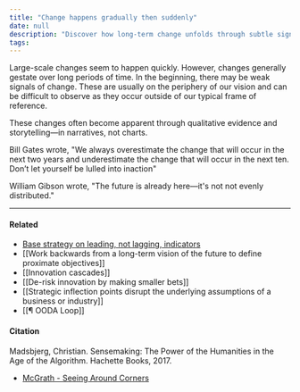 ```yaml
---
title: "Change happens gradually then suddenly"
date: null
description: "Discover how long-term change unfolds through subtle signals and storytelling, and learn why we often underestimate its impact over ten years despite early weak signs."
tags:
---
```


Large-scale changes seem to happen quickly. However, changes generally gestate over long periods of time. In the beginning, there may be weak signals of change. These are usually on the periphery of our vision and can be difficult to observe as they occur outside of our typical frame of reference.

These changes often become apparent through qualitative evidence and storytelling—in narratives, not charts.

Bill Gates wrote, "We always overestimate the change that will occur in the next two years and underestimate the change that will occur in the next ten. Don’t let yourself be lulled into inaction"

William Gibson wrote, "The future is already here—it's not not evenly distributed."

---

#### Related

- [Base strategy on leading, not lagging, indicators](https://publish.obsidian.md/mobydiction/notes/Base+strategy+on+leading%2C+not+lagging%2C+indicators)
- [[Work backwards from a long-term vision of the future to define proximate objectives]]
- [[Innovation cascades]]
- [[De-risk innovation by making smaller bets]]
- [[Strategic inflection points disrupt the underlying assumptions of a business or industry]]
- [[¶ OODA Loop]]

#### Citation

Madsbjerg, Christian. Sensemaking: The Power of the Humanities in the Age of the Algorithm. Hachette Books, 2017.

- [McGrath - Seeing Around Corners](https://publish.obsidian.md/mobydiction/McGrath+-+Seeing+Around+Corners)
